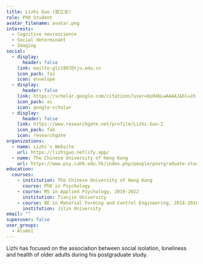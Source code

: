 ```yaml
---
title: Lizhi Guo (郭立志)
role: PhD Student
avatar_filename: avatar.png
interests:
  - Cognitive neuroscience
  - Social determinant
  - Imaging
social:
  - display:
      header: false
    link: mailto:glz1997@tju.edu.cn
    icon_pack: fas
    icon: envelope
  - display:
      header: false
    link: https://scholar.google.com/citations?user=Qs04bLwAAAAJ&hl=zh-CN
    icon_pack: ai
    icon: google-scholar
  - display:
      header: false
    link: https://www.researchgate.net/profile/Lizhi-Guo-2
    icon_pack: fab
    icon: researchgate
organizations:
  - name: Lizhi's Website
    url: https://lizhiguo.netlify.app/
  - name: The Chinese University of Hong Kong
    url: https://www.psy.cuhk.edu.hk/index.php/people/postgraduate-students-main
education:
  courses:
    - institution: The Chinese University of Hong Kong
      course: PhD in Psychology
    - course: MS in Applied Psychology, 2019-2022
      institution: Tianjin University
    - course: BE in Material Forming and Control Engineering, 2014-2018
      institution: Jilin University
email: ""
superuser: false
user_groups:
  - Alumni
---
```

Lizhi has focused on the association between social isolation, loneliness and health of older adults during his postgraduate study.
